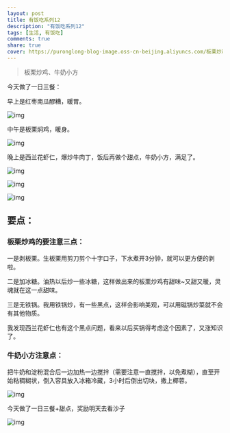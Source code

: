```yaml
---
layout: post
title: 有饭吃系列12
description: "有饭吃系列12"
tags: [生活, 有饭吃]
comments: true
share: true
cover: https://puronglong-blog-image.oss-cn-beijing.aliyuncs.com/板栗炒鸡.png
---
```


> 板栗炒鸡、牛奶小方

<!-- more -->

今天做了一日三餐：

早上是红枣南瓜醪糟，暖胃。

![img](https://puronglong-blog-image.oss-cn-beijing.aliyuncs.com/红枣南瓜米酒.png)

中午是板栗焖鸡，暖身。

![img](https://puronglong-blog-image.oss-cn-beijing.aliyuncs.com/板栗炒鸡.png)

晚上是西兰花虾仁，爆炒牛肉丁，饭后再做个甜点，牛奶小方，满足了。

![img](https://puronglong-blog-image.oss-cn-beijing.aliyuncs.com/爆炒牛肉丁.png)

![img](https://puronglong-blog-image.oss-cn-beijing.aliyuncs.com/西兰花虾仁.png)

![img](https://puronglong-blog-image.oss-cn-beijing.aliyuncs.com/牛奶小丁.png)

## 要点：

### 板栗炒鸡的要注意三点：

一是剥板栗。生板栗用剪刀剪个十字口子，下水煮开3分钟，就可以更方便的剥啦。

二是加冰糖。油热以后炒一些冰糖，这样做出来的板栗炒鸡有甜味~又甜又暖，灵魂就在这一点甜味。

三是无铁锅。我用铁锅炒，有一些黑点，这样会影响美观，可以用磁锅炒菜就不会有其他物质。

我发现西兰花虾仁也有这个黑点问题，看来以后买锅得考虑这个因素了，又涨知识了。

### 牛奶小方注意点：

把牛奶和淀粉混合后一边加热一边搅拌（需要注意一直搅拌，以免煮糊），直至开始粘稠糊状，倒入容具放入冰箱冷藏，3小时后倒出切块，撒上椰蓉。

![img](https://puronglong-blog-image.oss-cn-beijing.aliyuncs.com/20211023195956.png)

今天做了一日三餐+甜点，奖励明天去看沙子

![img](https://puronglong-blog-image.oss-cn-beijing.aliyuncs.com/20211023200408.png)
